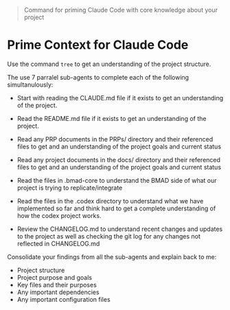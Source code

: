 > Command for priming Claude Code with core knowledge about your project

# Prime Context for Claude Code

Use the command `tree` to get an understanding of the project structure.

The use 7 parralel sub-agents to complete each of the following simultanulously:

- Start with reading the CLAUDE.md file if it exists to get an understanding of the project.

- Read the README.md file if it exists to get an understanding of the project.

- Read any PRP documents in the PRPs/ directory and their referenced files to get and an understanding of the project goals and current status

- Read any project documents in the docs/ directory and their referenced files to get and an understanding of the project goals and current status

- Read the files in .bmad-core to understand the BMAD side of what our project is trying to replicate/integrate

- Read the files in the .codex directory to understand what we have implemented so far and think hard to get a complete understanding of how the codex project works.

- Review the CHANGELOG.md to understand recent changes and updates to the project as well as checking the git log for any changes not reflected in CHANGELOG.md

Consolidate your findings from all the sub-agents and explain back to me:
- Project structure
- Project purpose and goals
- Key files and their purposes
- Any important dependencies
- Any important configuration files